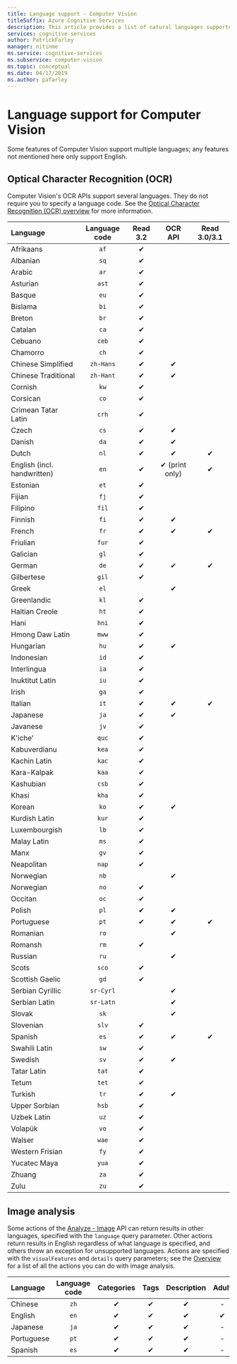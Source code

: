 ```yaml
---
title: Language support - Computer Vision
titleSuffix: Azure Cognitive Services
description: This article provides a list of natural languages supported by Computer Vision features; OCR, Image analysis.
services: cognitive-services
author: PatrickFarley
manager: nitinme
ms.service: cognitive-services
ms.subservice: computer-vision
ms.topic: conceptual
ms.date: 04/17/2019
ms.author: pafarley
---
```


# Language support for Computer Vision

Some features of Computer Vision support multiple languages; any features not mentioned here only support English.

## Optical Character Recognition (OCR)

Computer Vision's OCR APIs support several languages. They do not require you to specify a language code. See the [Optical Character Recognition (OCR) overview](overview-ocr.md) for more information.

|Language| Language code | Read 3.2 | OCR API | Read 3.0/3.1 |
|:-----|:----:|:-----:|:---:|:---:|
|Afrikaans|`af`|✔ | | |
|Albanian |`sq`|✔ | | |
|Arabic | `ar`| ✔ | | |
|Asturian |`ast`|✔ | | |
|Basque  |`eu`| ✔ | | |
|Bislama   |`bi`|✔ | | |
|Breton    |`br`|✔ | | |
|Catalan    |`ca`|✔ | | |
|Cebuano    |`ceb`|✔ | | |
|Chamorro  |`ch`|✔| | |
|Chinese Simplified | `zh-Hans`|✔ |✔ | |
|Chinese Traditional | `zh-Hant`|✔ |✔ | |
|Cornish     |`kw`|✔ | | |
|Corsican      |`co`|✔ | | |
|Crimean Tatar Latin  |`crh`| ✔ | | |
|Czech | `cs` |✔ | ✔ | |
|Danish | `da` |✔ | ✔ | |
|Dutch | `nl` |✔ |✔ |✔ |
|English (incl. handwritten) | `en` |✔ |✔ (print only)|✔ |
|Estonian  |`et`|✔ | | |
|Fijian |`fj`|✔ | | |
|Filipino  |`fil`|✔ | | |
|Finnish | `fi` |✔ |✔ | |
|French | `fr` |✔ |✔ |✔ |
|Friulian  | `fur` |✔ | | |
|Galician   | `gl` |✔ | | |
|German | `de` |✔ |✔ |✔ |
|Gilbertese    | `gil` |✔ | | |
|Greek | `el` | |✔ | |
|Greenlandic   | `kl` |✔ | | |
|Haitian Creole  | `ht` |✔ | | |
|Hani  | `hni` |✔ | | |
|Hmong Daw Latin | `mww` | ✔ | | |
|Hungarian | `hu` | ✔ |✔ | |
|Indonesian   | `id` |✔ | | |
|Interlingua  | `ia` |✔ | | |
|Inuktitut Latin  | `iu` | ✔ | | |
|Irish    | `ga` |✔ | | |
|Italian | `it` |✔ |✔ |✔ |
|Japanese | `ja` |✔ |✔ | |
|Javanese | `jv` |✔ | | |
|K'iche'  | `quc` |✔ | | |
|Kabuverdianu | `kea` |✔ | | |
|Kachin Latin | `kac` |✔ | | |
|Kara-Kalpak | `kaa` | ✔ | | |
|Kashubian | `csb` |✔ | | |
|Khasi  | `kha` | ✔ | | |
|Korean | `ko` |✔ |✔ | |
|Kurdish Latin | `kur` |✔ | | |
|Luxembourgish  | `lb` | ✔ | | |
|Malay Latin  | `ms` | ✔ | | |
|Manx  | `gv` | ✔ | | |
|Neapolitan   | `nap` | ✔ | | |
|Norwegian | `nb` | | ✔ | |
|Norwegian | `no` | ✔ | | |
|Occitan | `oc` | ✔ | | |
|Polish | `pl` | ✔ |✔ | |
|Portuguese | `pt` |✔ |✔ |✔ |
|Romanian | `ro` | | ✔ | |
|Romansh  | `rm` | ✔ | | |
|Russian | `ru` | |✔ | |
|Scots  | `sco` | ✔ | | |
|Scottish Gaelic  | `gd` |✔ | | |
|Serbian Cyrillic | `sr-Cyrl` | |✔ | |
|Serbian Latin | `sr-Latn` | |✔ | |
|Slovak | `sk` | |✔ | |
|Slovenian  | `slv` | ✔ || |
|Spanish | `es` |✔ |✔ |✔ |
|Swahili Latin  | `sw` |✔ | | |
|Swedish | `sv` |✔ |✔ | |
|Tatar Latin  | `tat` | ✔ | | |
|Tetum    | `tet` |✔ |  | |
|Turkish | `tr` |✔ | ✔ | |
|Upper Sorbian  | `hsb` |✔ |  | |
|Uzbek Latin     | `uz` |✔ |  | |
|Volapük   | `vo` | ✔ | | |
|Walser    | `wae` | ✔ | | |
|Western Frisian | `fy` | ✔ | | |
|Yucatec Maya | `yua` | ✔ | | |
|Zhuang | `za` |✔ |  | |
|Zulu  | `zu` | ✔ | | |

## Image analysis

Some actions of the [Analyze - Image](https://westcentralus.dev.cognitive.microsoft.com/docs/services/computer-vision-v3-1-ga/operations/56f91f2e778daf14a499f21b) API can return results in other languages, specified with the `language` query parameter. Other actions return results in English regardless of what language is specified, and others throw an exception for unsupported languages. Actions are specified with the `visualFeatures` and `details` query parameters; see the [Overview](overview-image-analysis.md) for a list of all the actions you can do with image analysis.

|Language | Language code | Categories | Tags | Description | Adult | Brands | Color | Faces | ImageType | Objects | Celebrities | Landmarks |
|:---|:---:|:----:|:---:|:---:|:---:|:---:|:---:|:---:|:---:|:---:|:---:|:---:|
|Chinese | `zh`    | ✔ | ✔| ✔|-|-|-|-|-|❌|✔|✔|
|English | `en`   | ✔ | ✔| ✔|✔|✔|✔|✔|✔|✔|✔|✔|
|Japanese | `ja`   | ✔ | ✔| ✔|-|-|-|-|-|❌|✔|✔|
|Portuguese | `pt` | ✔ | ✔| ✔|-|-|-|-|-|❌|✔|✔|
|Spanish | `es`    | ✔ | ✔| ✔|-|-|-|-|-|❌|✔|✔|
